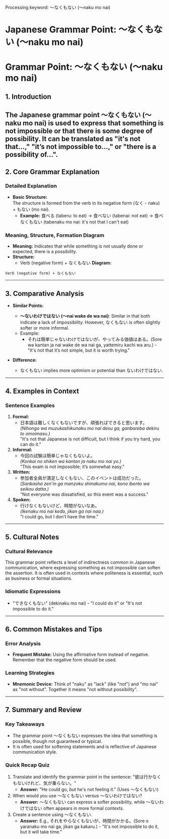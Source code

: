 Processing keyword: ～なくもない (〜naku mo nai)
# Japanese Grammar Point: ～なくもない (〜naku mo nai)
# Grammar Point: ～なくもない (〜naku mo nai)
## 1. Introduction
The Japanese grammar point ～なくもない (〜naku mo nai) is used to express that something is not impossible or that there is some degree of possibility. It can be translated as "it's not that...," "it’s not impossible to...," or "there is a possibility of...".
---
## 2. Core Grammar Explanation
### Detailed Explanation
- **Basic Structure:**  
  The structure is formed from the verb in its negative form (なく - naku) + もない (mo nai).  
  - **Example:** 食べる (taberu: to eat) → 食べない (tabenai: not eat) → 食べなくもない (tabenaku mo nai: it's not that I can't eat)
### Meaning, Structure, Formation Diagram
- **Meaning:** Indicates that while something is not usually done or expected, there is a possibility.
- **Structure:**
  - Verb (negative form) + なくもない
**Diagram:**
```
Verb (negative form) + なくもない
```
---
## 3. Comparative Analysis
- **Similar Points:**
  - **〜ないわけではない (〜nai wake de wa nai)**: Similar in that both indicate a lack of impossibility. However, なくもない is often slightly softer or more informal.
  - Example: 
    - それは簡単じゃないわけではないが、やってみる価値はある。(Sore wa kantan ja nai wake de wa nai ga, yattemiru kachi wa aru.) - "It's not that it’s not simple, but it is worth trying."
    
- **Difference:** 
  - なくもない implies more optimism or potential than ないわけではない.
---
## 4. Examples in Context
### Sentence Examples
1. **Formal:**  
   - 日本語は難しくなくもないですが、頑張ればできると思います。  
   _(Nihongo wa muzukashikunaku mo nai desu ga, ganbareba dekiru to omoimasu.)_  
   "It's not that Japanese is not difficult, but I think if you try hard, you can do it."
2. **Informal:**  
   - 今回の試験は簡単じゃなくもないよ。  
   _(Konkai no shiken wa kantan ja naku mo nai yo.)_  
   "This exam is not impossible; it’s somewhat easy."
3. **Written:**  
   - 参加者全員が満足しなくもない、このイベントは成功だった。  
   _(Sankasha zen'in ga manzoku shinakumo nai, kono ibento wa seikou datta.)_  
   "Not everyone was dissatisfied, so this event was a success."
4. **Spoken:**  
   - 行けなくもないけど、時間がないなあ。  
   _(Ikenaku mo nai kedo, jikan ga nai naa.)_  
   "I could go, but I don’t have the time."
---
## 5. Cultural Notes
### Cultural Relevance
This grammar point reflects a level of indirectness common in Japanese communication, where expressing something as not impossible can soften the assertion. It is often used in contexts where politeness is essential, such as business or formal situations.
### Idiomatic Expressions
- "できなくもない" (dekinaku mo nai) - "I could do it" or "It's not impossible to do it."
---
## 6. Common Mistakes and Tips
### Error Analysis
- **Frequent Mistake:** 
  Using the affirmative form instead of negative. Remember that the negative form should be used.
  
### Learning Strategies
- **Mnemonic Device:** 
  Think of "naku" as "lack" (like "not") and "mo nai" as "not without". Together it means "not without possibility".
---
## 7. Summary and Review
### Key Takeaways
- The grammar point ～なくもない expresses the idea that something is possible, though not guaranteed or typical.
- It is often used for softening statements and is reflective of Japanese communication style.
### Quick Recap Quiz
1. Translate and identify the grammar point in the sentence: "彼は行かなくもないけれど、気が乗らない。"
   - **Answer:** "He could go, but he's not feeling it." (Uses 〜なくもない)
2. When would you use 〜なくもない versus 〜ないわけではない?
   - **Answer:** 〜なくもない can express a softer possibility, while 〜ないわけではない often appears in more formal contexts.
3. Create a sentence using 〜なくもない.
   - **Answer:** E.g., それをやらなくもないが、時間がかかる。(Sore o yaranaku mo nai ga, jikan ga kakaru.) - "It's not impossible to do it, but it will take time."
